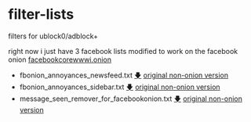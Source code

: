 # filter-lists
filters for ublock0/adblock+

right now i just have 3 facebook lists modified to work on the facebook onion [facebookcorewwwi.onion](https://www.facebookcorewwwi.onion)

- fbonion_annoyances_newsfeed.txt [🡇](https://raw.githubusercontent.com/berrythesoftwarecodeprogrammar/filter-lists/master/fbonion_annoyances_newsfeed.txt) [original non-onion version](https://easylist-downloads.adblockplus.org/fb_annoyances_newsfeed.txt)
- fbonion_annoyances_sidebar.txt [🡇](https://raw.githubusercontent.com/berrythesoftwarecodeprogrammar/filter-lists/master/fbonion_annoyances_sidebar.txt) [original non-onion version](https://easylist-downloads.adblockplus.org/fb_annoyances_sidebar.txt)
- message_seen_remover_for_facebookonion.txt [🡇](https://raw.githubusercontent.com/berrythesoftwarecodeprogrammar/filter-lists/master/message_seen_remover_for_facebookonion.txt) [original non-onion version](https://easylist-downloads.adblockplus.org/message_seen_remover_for_facebook.txt)

